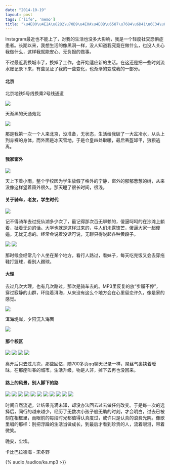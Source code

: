 ```yaml
---
date: "2014-10-19"
layout: post
tags: ['life', 'memo']
title: "\u4E00\u4E2A\u8282\u70B9\u4E0A\u4E0B\u6587\u7684\u6D41\u6C34\u8D26"
---
```


Instagram最近也不能上了，对我的生活也没多大影响，我是一个轻度社交恐惧症患者。长期以来，我想生活的像黑洞一样，没人知道我究竟在做什么，也没人关心我做什么，这样我就能安心、无负担的做事。

不过最近我换城市了，换掉了工作，也开始适应新的生活。在这还是把一些时刻流水账记录下来，有些见证了我的一些变化，也渐渐的变成我的一部分。

<!-- more -->

#### 北京  

北京地铁5号线换乘2号线通道

<img class="photo" src="/images/flush/beijing.jpg">

天渐黑的天通苑北

<img class="photo" src="/images/flush/beijing1.jpg">

那是我第一次一个人来北京，没准备，无状态，生活给我破了一大盆冷水，从头上到赤裸的身体，而外面是冰天雪地，于是仓皇四处取暖，最后丢盔卸甲，狼狈逃离。

#### 我家窗外

<img class="photo" src="/images/flush/fenyang.jpg">

天上下着小雨，整个学校因为学生放假了格外的宁静，窗外的郁郁葱葱的树，从来没像这样望着窗外很久。那天睡了很长时间，很浅。


#### 关于骑车，老友，学生时代

<img class="photo" src="/images/flush/fuxianhu.jpg">

记不得骑车去过抚仙湖多少次了，最记得那次百无聊赖的，傻逼呵呵的在沙滩上躺着，扯着无边的话。大学也就是这样过来的，牛人们未露锋芒，傻逼大家一起傻逼。无忧无虑的。经常会说着没话可说，无聊只得说起各种黄段子。

<img class="photo" src="/images/flush/fuxianhu1.jpg">

<img class="photo" src="/images/flush/school.jpg">

那时候会经常几个人坐在某个地方，看行人路过，看妹子，每天吃完饭又会去穿拖鞋打篮球，看别人踢球。

#### 大理

去过几次大理，也有几次路过，那次是骑车去的。MP3里反复的放“步履不停”，穿过寂静的山群，环绕着洱海，从来没有这么个地方会在心里留恋许久，像是家的感觉。

<img class="photo" src="/images/flush/erhai.jpg">

洱海堤岸，夕阳沉入海面

<img class="photo" src="/images/flush/erhai1.jpg">

#### 那个校区

<img class="photo" src="/images/flush/school1.jpg">

<img class="photo" src="/images/flush/school2.jpg">

<img class="photo" src="/images/flush/school3.jpg">

<img class="photo" src="/images/flush/school4.jpg">

离开后只去过几次，那些回忆，随700多页qq聊天记录一样，屌丝气裹挟着暧昧，在那座叫春的城市。生活升级，物是人非，掉下去再也没回来。

#### 路上的风景，别人脚下的路

<img class="photo" src="/images/flush/km.jpg">

<img class="photo" src="/images/flush/km1.jpg">

<img class="photo" src="/images/flush/km2.jpg">

<img class="photo" src="/images/flush/km3.jpg">

<img class="photo" src="/images/flush/km4.jpg">


<img class="photo" src="/images/flush/bihaiwan.jpg">

<img class="photo" src="/images/flush/guiyang.jpg">

<img class="photo" src="/images/flush/emei.jpg">

<img class="photo" src="/images/flush/smile1.jpg">

<img class="photo" src="/images/flush/smile.jpg">

<img class="photo" src="/images/flush/beijing2.jpg">

时间自然流逝，让结果充满未知，却没办法回去过去做任何改变。于是每一次的选择后，同行的越来越少，经历了无数次小孩子般无助的时刻，才会明白，过去已被刻在相框里，而眼前的每段时光都值得认真度过，或许只是认真的浪费光阴。像歌里唱的那样：别把浮躁的生活当做成长，到最后才看到珍贵的人，流着眼泪，带着微笑。

晚安，尘埃。

卡比巴拉德海 - 宋冬野

{% audio /audios/ka.mp3 >}}
